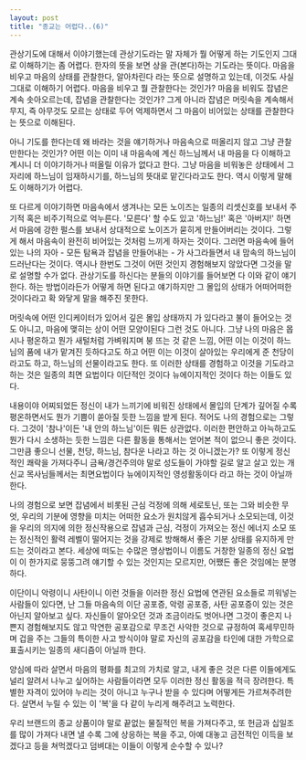 ```yaml
---
layout: post
title: "종교는 어렵다..(6)"
---
```



관상기도에 대해서 이야기했는데 관상기도라는 말 자체가 뭘 어떻게 하는 기도인지 그대로 이해하기는 좀 어렵다. 한자의 뜻을 보면 상을 관(본다)하는 기도라는 뜻이다. 마음을 비우고 마음의 상태를 관찰한다, 알아차린다 라는 뜻으로 설명하고 있는데, 이것도 사실 그대로 이해하기 어렵다. 마음을 비우고 뭘 관찰한다는 것인가? 마음을 비워도 잡념은 계속 솟아오르는데, 잡념을 관찰한다는 것인가? 그게 아니라 잡념은 머릿속을 계속해서 무지, 즉 아무것도 모르는 상태로 두어 억제하면서 그 마음이 비어있는 상태를 관찰한다는 뜻으로 이해된다.




아니 기도를 한다는데 왜 바라는 것을 얘기하거나 마음속으로 떠올리지 않고 그냥 관찰만한다는 것인가? 어떤 이는 이미 내 마음속에 계신 하느님께서 내 마음을 다 이해하고 계시니 더 이야기하거나 떠올릴 이유가 없다고 한다. 그냥 마음을 비워놓은 상태에서 그 자리에 하느님이 임재하시기를, 하느님의 뜻대로 맡긴다라고도 한다. 역시 이렇게 말해도 이해하기가 어렵다.




또 다르게 이야기하면 마음속에서 생겨나는 모든 노이즈는 일종의 리셋신호를 보내서 주기적 혹은 비주기적으로 억누른다. '모른다' 할 수도 있고 '하느님!' 혹은 '아버지!' 하면서 마음에 강한 펄스를 보내서 상대적으로 노이즈가 묻히게 만들어버리는 것이다. 그렇게 해서 마음속이 완전히 비어있는 것처럼 느끼게 하자는 것이다. 그러면 마음속에 들어있는 나의 자아 - 모든 탐욕과 잡념을 만들어내는 - 가 사그라들면서 내 맘속의 하느님이 드러난다는 것이다. 역시나 한번도 그것이 어떤 것인지 경험해보지 않았다면 그것을 말로 설명할 수가 없다. 관상기도를 하신다는 분들의 이야기를 들어보면 다 이와 같이 얘기한다. 하는 방법이라든가 어떻게 하면 된다고 얘기하지만 그 몰입의 상태가 어떠어떠한 것이다라고 확 와닿게 말을 해주진 못한다. 




머릿속에 어떤 인디케이터가 있어서 깊은 몰입 상태까지 가 있다라고 불이 들어오는 것도 아니고, 마음에 맺히는 상이 어떤 모양이된다 그런 것도 아니다. 그냥 나의 마음은 몹시나 평온하고 뭔가 새털처럼 가벼워지며 붕 뜨는 것 같은 느낌, 어떤 이는 이것이 하느님의 품에 내가 맡겨진 듯하다고도 하고 어떤 이는 이것이 살아있는 우리에게 준 천당이라고도 하고, 하느님의 선물이라고도 한다. 또 이러한 상태를 경험하고 이것을 기도라고 하는 것은 일종의 최면 요법이다 이단적인 것이다 뉴에이지적인 것이다 하는 이들도 있다. 




내용이야 어찌되었든 정신이 내가 느끼기에 비워진 상태에서 몰입의 단계가 깊어질 수록 평온하면서도 뭔가 기쁨이 쏟아질 듯한 느낌을 받게 된다. 적어도 나의 경험으로는 그렇다. 그것이 '참나'이든 '내 안의 하느님'이든 뭐든 상관없다. 이러한 편안하고 아늑하고도 뭔가 다시 소생하는 듯한 느낌은 다른 활동을 통해서는 얻어본 적이 없으니 좋은 것이다. 그만큼 좋으니 선물, 천당, 하느님, 참다운 나라고 하는 것 아니겠는가? 또 이렇게 정신적인 쾌락을 가져다주니 금욕/경건주의야 말로 성도들이 가야할 길로 알고 살고 있는 개신교 목사님들께서는 최면요법이다 뉴에이지적인 영성활동이다 라고 하는 것이 아닐까 한다.




나의 경험으로 보면 잡념에서 비롯된 근심 걱정에 의해 세로토닌, 또는 그와 비슷한 무엇, 우리의 기분에 영향을 미치는 어떠한 요소가 원치않게 흡수되거나 소모되는데, 이것을 우리의 의지에 의한 정신작용으로 잡념과 근심, 걱정이 가져오는 정신 에너지 소모 또는 정신적인 활력 레벨이 떨어지는 것을 강제로 방해해서 좋은 기분 상태를 유지하게 만드는 것이라고 본다. 세상에 떠도는 수많은 명상법이니 이름도 거창한 일종의 정신 요법이 이 한가지로 뭉뚱그려 얘기할 수 있는 것인지는 모르지만, 어쨌든 좋은 것임에는 분명하다. 




이단이니 악령이니 사탄이니 이런 것들을 이러한 정신 요법에 연관된 요소들로 끼워넣는 사람들이 있다면, 난 그들 마음속의 이단 공포증, 악령 공포증, 사탄 공포증이 있는 것은 아닌지 알아보고 싶다. 자신들이 알아오던 것과 조금이라도 벗어나면 그것이 좋은지 나쁜지 경험해보지도 않고 막연한 공포감으로 무조건 사악한 것으로 규정하여 혹세무민하며 겁을 주는 그들의 특이한 사고 방식이야 말로 자신의 공포감을 타인에 대한 가학으로 표출시키는 일종의 새디즘이 아닐까 한다. 




양심에 따라 살면서 마음의 평화를 최고의 가치로 알고, 내게 좋은 것은 다른 이들에게도 널리 알려서 나누고 싶어하는 사람들이라면 모두 이러한 정신 활동을 적극 장려한다. 특별한 자격이 있어야 누리는 것이 아니고 누구나 받을 수 있다며 어떻게든 가르쳐주려한다. 살면서 누릴 수 있는 이 '복'을 다 같이 누리게 해주려고 노력한다. 




우리 브랜드의 종교 상품이야 말로 끝없는 물질적인 복을 가져다주고, 또 헌금과 십일조를 많이 가져다 내면 낼 수록 그에 상응하는 복을 주고, 아예 대놓고 금전적인 이득을 보겠다고 등을 쳐먹겠다고 덤벼대는 이들이 이렇게 순수할 수 있나?








